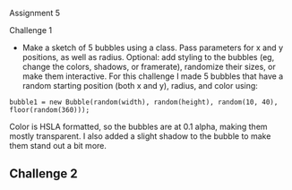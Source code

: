 Assignment 5

Challenge 1 
- Make a sketch of 5 bubbles using a class. Pass parameters for x and y positions, as well as radius. Optional: add styling to the bubbles (eg, change the colors, shadows, or framerate), randomize their sizes, or make them interactive.
For this challenge I made 5 bubbles that have a random starting position (both x and y), radius, and color using:
```
bubble1 = new Bubble(random(width), random(height), random(10, 40), floor(random(360)));
```
Color is HSLA formatted, so the bubbles are at 0.1 alpha, making them mostly transparent. I also added a slight shadow to the bubble to make them stand out a bit more.

Challenge 2
- 

